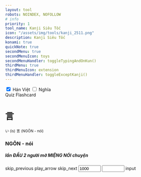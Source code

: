 ```yaml
---
layout: tool
robots: NOINDEX, NOFOLLOW
# info
priority: 1
tool_name: Kanji Siêu Tốc
icon: "/assets/img/tools/kanji_2511.png"
description: Kanji Siêu Tốc
konami: true
quickNote: true
secondMenu: true
secondMenuIcon: toys
secondMenuHandler: toggleTypingAndOnKun()
thirdMenu: true
thirdMenuIcon: extension
thirdMenuHandler: toggleExceptKanji()
---
```

<link rel="stylesheet" href="/tools/kanji_sieutoc/kanji.css" />

<div class="w3-card w3-leftbar w3-border-blue w3-pale-blue w3-panel w3-padding-16">
    <input class="w3-check" type="checkbox" checked="checked" id="optionCheckboxHanViet">
    <label>Hán Việt</label>
    <input class="w3-check" type="checkbox" id="optionCheckboxMeaning">
    <label>Nghĩa</label>
    <span class="w3-margin-left w3-wide w3-text-brown" id="currentGroupTitle"></span>
</div>
<div class="container">
    <div class="left-sidebar kj-scrollable" id="leftSidebar">
        <!-- Danh sách menu sẽ được tạo bằng JavaScript -->
    </div>
    <div class="main-content scrollable" id="mainContent">
        <!-- Bảng dữ liệu sẽ được tạo bằng JavaScript -->
    </div>
</div>

<div class="w3-card w3-leftbar w3-border-blue w3-pale-blue w3-panel w3-padding-16">Quiz Flashcard</div>
<div class="w3-container">
    <div class="w3-panel w3-pale-yellow w3-border">
        <h1 id="quizKanjiTxtId">言</h1>
        <small id="quizTypingHiraganaTxtId">い (is)</small>
        <small id="quizGroupIndicatorTxtId">言 (NGÔN - nói)</small>
        <h3 id="quizHanVietAndMeaningTxtId">NGÔN - nói</h3>
        <h5 id="quizHintRememberTxtId">lần ĐẦU 2 người mở MIỆNG NÓI chuyện</h5>
    </div>
    <span class="material-icons w3-button w3-border w3-border-blue" onclick="quizPreItem()" title="Previous">skip_previous</span>
    <span class="material-icons w3-button w3-border w3-border-blue" onclick="quizPlayOrPause()" title="Play or Pause" id="quizPlayOrPauseBtnIcon">play_arrow</span>
    <span class="material-icons w3-button w3-border w3-border-blue" onclick="quizNextItem()" title="Next">skip_next</span>
    <span><input class="w3-button w3-border w3-border-blue" type="number" step="500" min="500" max="3000" value="1000" id="quizIntervalDelay"></span>
    <span><input class="w3-button w3-border w3-border-blue" type="number" step="1" min="1" max="2511" id="quizCurrentNoIndicator"></span>
    <span class="material-icons w3-button w3-border w3-border-blue" onclick="goToNoClicked()" title="Next">input</span>
</div>
<script src="/tools/kanji_sieutoc/kanji.js" type="text/javascript"></script>